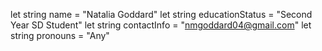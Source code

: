 let string name = "Natalia Goddard"
let string educationStatus = "Second Year SD Student"
let string contactInfo = "nmgoddard04@gmail.com"
let string pronouns = "Any"
